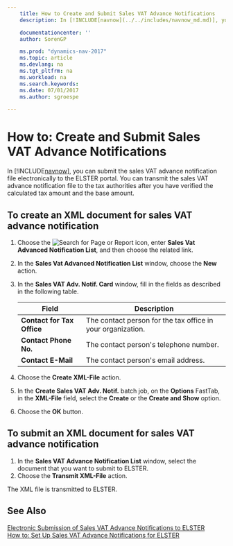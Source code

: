 ```yaml
---
    title: How to Create and Submit Sales VAT Advance Notifications
    description: In [!INCLUDE[navnow](../../includes/navnow_md.md)], you can submit the sales VAT advance notification file electronically to the ELSTER portal. You can transmit the sales VAT advance notification file to the tax authorities after you have verified the calculated tax amount and the base amount.

    documentationcenter: ''
    author: SorenGP

    ms.prod: "dynamics-nav-2017"
    ms.topic: article
    ms.devlang: na
    ms.tgt_pltfrm: na
    ms.workload: na
    ms.search.keywords:
    ms.date: 07/01/2017
    ms.author: sgroespe

---
```

# How to: Create and Submit Sales VAT Advance Notifications
In [!INCLUDE[navnow](../../includes/navnow_md.md)], you can submit the sales VAT advance notification file electronically to the ELSTER portal. You can transmit the sales VAT advance notification file to the tax authorities after you have verified the calculated tax amount and the base amount.  

## To create an XML document for sales VAT advance notification  

1.  Choose the ![Search for Page or Report](../../media/ui-search/search_small.png "Search for Page or Report icon") icon, enter **Sales Vat Advanced Notification List**, and then choose the related link.  
2.  In the **Sales Vat Advanced Notification List** window, choose the **New** action.  
3.  In the **Sales VAT Adv. Notif. Card** window, fill in the fields as described in the following table.  

    |Field|Description|  
    |------------------------------------|---------------------------------------|  
    |**Contact for Tax Office**|The contact person for the tax office in your organization.|  
    |**Contact Phone No.**|The contact person's telephone number.|  
    |**Contact E-Mail**|The contact person's email address.|  

5.  Choose the **Create XML-File** action.  
6.  In the **Create Sales VAT Adv. Notif.** batch job, on the **Options** FastTab, in the **XML-File** field, select the **Create** or the **Create and Show** option.  
7.  Choose the **OK** button.  

## To submit an XML document for sales VAT advance notification  

1.  In the **Sales VAT Advance Notification List** window, select the document that you want to submit to ELSTER.  
2.  Choose the **Transmit XML-File** action.  

The XML file is transmitted to ELSTER.  

## See Also  
 [Electronic Submission of Sales VAT Advance Notifications to ELSTER](electronic-submission-of-sales-vat-advance-notifications-to-elster.md)   
 [How to: Set Up Sales VAT Advance Notifications for ELSTER](how-to-set-up-sales-vat-advance-notifications-for-elster.md)
